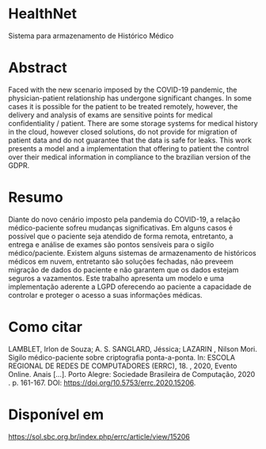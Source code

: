 # HealthNet
Sistema para armazenamento de Histórico Médico
# Abstract
Faced with the new scenario imposed by the COVID-19 pandemic, the physician-patient relationship has undergone significant changes. In some cases it is possible for the patient to be treated remotely, however, the delivery and analysis of exams are sensitive points for medical confidentiality / patient. There are some storage systems for medical history in the cloud, however closed solutions, do not provide for migration of patient data and do not guarantee that the data is safe for leaks.
This work presents a model and a implementation that offering to patient the control over their medical information in compliance to the brazilian version of the GDPR.
# Resumo
Diante do novo cenário imposto pela pandemia do COVID-19, a relação médico-paciente sofreu mudanças significativas. Em alguns casos é possível que o paciente seja atendido de forma remota, entretanto, a entrega e análise de exames são pontos sensíveis para o sigilo médico/paciente. Existem alguns sistemas de armazenamento de históricos médicos em nuvem, entretanto são soluções fechadas, não preveem migração de dados do paciente e não garantem que os dados estejam seguros a vazamentos. Este trabalho apresenta um modelo e uma implementação aderente a LGPD oferecendo ao paciente a capacidade de controlar e proteger o acesso a suas informações médicas.
# Como citar
LAMBLET, Irlon de Souza; A. S. SANGLARD, Jéssica; LAZARIN , Nilson Mori. Sigilo médico-paciente sobre criptografia ponta-a-ponta. In: ESCOLA REGIONAL DE REDES DE COMPUTADORES (ERRC), 18. , 2020, Evento Online. Anais [...]. Porto Alegre: Sociedade Brasileira de Computação, 2020 . p. 161-167. DOI: https://doi.org/10.5753/errc.2020.15206. 
# Disponível em
https://sol.sbc.org.br/index.php/errc/article/view/15206

